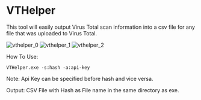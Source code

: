 # VTHelper
This tool will easily output Virus Total scan information into a csv file for any file that was uploaded to Virus Total.


![vthelper_0](https://github.com/rykergogo/VTHelper/assets/87205868/d7ada036-125a-4fa0-b7f3-646c1cd3350f)
![vthelper_1](https://github.com/rykergogo/VTHelper/assets/87205868/47140826-3f94-4f3f-be07-2fa72b6ae64f)
![vthelper_2](https://github.com/rykergogo/VTHelper/assets/87205868/fa40a784-20b2-4ed0-a532-033ab4ebff1d)

How To Use: 
```
VTHelper.exe -s:hash -a:api-key
```
Note: Api Key can be specified before hash and vice versa.

Output: CSV File with Hash as File name in the same directory as exe.
